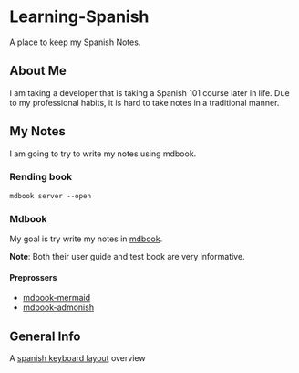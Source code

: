 # Learning-Spanish
A place to keep my Spanish Notes.

## About Me
I am taking a developer that is taking a Spanish 101 course later in life. Due to my professional habits, it is hard to take notes in a traditional manner.

## My Notes
I am going to try to write my notes using mdbook.

### Rending book
```
mdbook server --open
```


### Mdbook
My goal is try write my notes in [mdbook](https://github.com/rust-lang/mdBook/tree/master).

**Note**: Both their user guide and test book are very informative.

#### Preprossers
- [mdbook-mermaid](https://github.com/badboy/mdbook-mermaid)
- [mdbook-admonish](https://github.com/tommilligan/mdbook-admonish)


## General Info
A [spanish keyboard layout](https://www.spanishdict.com/guide/how-to-type-spanish-accents-and-letters) overview
